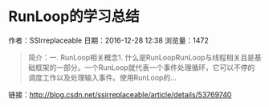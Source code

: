 # RunLoop的学习总结
作者：SSIrreplaceable
日期：2016-12-28 12:38
浏览量：1472
> 简介：一. RunLoop相关概念1. 什么是RunLoopRunLoop与线程相关且是基础框架的一部分。一个RunLoop就代表一个事件处理循环，它可以不停的调度工作以及处理输入事件。使用RunLoop的...

 链接：http://blog.csdn.net/ssirreplaceable/article/details/53769740
